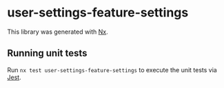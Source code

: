 # user-settings-feature-settings

This library was generated with [Nx](https://nx.dev).

## Running unit tests

Run `nx test user-settings-feature-settings` to execute the unit tests via [Jest](https://jestjs.io).
